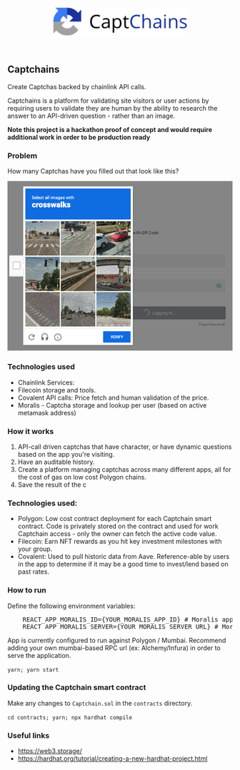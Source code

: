 

<br/>
<p align='center'>
    <img src="./img/logo.png" width=300/>
</p>
<br/>

Captchains
---

Create Captchas backed by chainlink API calls.

Captchains is a platform for validating site visitors or user actions by requiring users to validate they are human by the ability to research the answer to an API-driven question - rather than an image.


<b>Note this project is a hackathon proof of concept and would require additional work in order to be production ready</b>

### Problem

How many Captchas have you filled out that look like this?

<img src='./img/captcha.png' width=600/>

### Technologies used
* Chainlink Services:
* Filecoin storage and tools.
* Covalent API calls: Price fetch and human validation of the price.
* Moralis - Captcha storage and lookup per user (based on active metamask address)


### How it works
1. API-call driven captchas that have character, or have dynamic questions based on the app you're visiting.
2. Have an auditable history.
3. Create a platform managing captchas across many different apps, all for the cost of gas on low cost Polygon chains.
4. Save the result of the c

### Technologies used:

* Polygon: Low cost contract deployment for each Captchain smart contract. Code is privately stored on the contract and used for work Captchain access - only the owner can fetch the active code value.
* Filecoin: Earn NFT rewards as you hit key investment milestones with your group.
* Covalent: Used to pull historic data from Aave. Reference-able by users in the app to determine if it may be a good time to invest/lend based on past rates.

### How to run

Define the following environment variables:
<pre>
    REACT_APP_MORALIS_ID={YOUR_MORALIS_APP_ID} # Moralis app id 
    REACT_APP_MORALIS_SERVER={YOUR_MORALIS_SERVER_URL} # Moralis server url
</pre>

App is currently configured to run against Polygon / Mumbai. Recommend adding your own mumbai-based RPC url (ex: Alchemy/Infura) in order to serve the application.

`yarn; yarn start`

### Updating the Captchain smart contract

Make any changes to `Captchain.sol` in the `contracts` directory.

`cd contracts; yarn; npx hardhat compile`

### Useful links
* https://web3.storage/
* https://hardhat.org/tutorial/creating-a-new-hardhat-project.html

